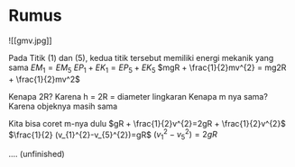 # Rumus
![[gmv.jpg]]

Pada Titik (1) dan (5), kedua titik tersebut memiliki energi mekanik yang sama
$EM_{1} = EM_{5}$
$EP_{1}+ EK_{1}= EP_{5} + EK_{5}$
$mgR + \frac{1}{2}mv^{2} = mg2R + \frac{1}{2}mv^2$ 

Kenapa 2R?
Karena h = 2R = diameter lingkaran
Kenapa m nya sama?
Karena objeknya masih sama

Kita bisa coret m-nya dulu
$gR + \frac{1}{2}v^{2}=2gR + \frac{1}{2}v^{2}$  
$\frac{1}{2} (v_{1}^{2}-v_{5}^{2})=gR$ 
$(v_{1}^{2}-v_{5}^{2})=2gR$ 

.... (unfinished)